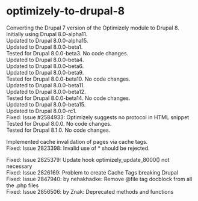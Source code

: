 optimizely-to-drupal-8
======================

Converting the Drupal 7 version of the Optimizely module to Drupal 8.<br />
Initially using Drupal 8.0-alpha11.<br />
Updated to Drupal 8.0.0-alpha15.<br />
Updated to Drupal 8.0.0-beta1.<br />
Tested for Drupal 8.0.0-beta3. No code changes.<br />
Updated to Drupal 8.0.0-beta4.<br />
Updated to Drupal 8.0.0-beta6.<br />
Updated to Drupal 8.0.0-beta9.<br />
Tested for Drupal 8.0.0-beta10. No code changes.<br />
Updated to Drupal 8.0.0-beta11.<br />
Updated to Drupal 8.0.0-beta12.<br />
Tested for Drupal 8.0.0-beta14. No code changes.<br />
Updated to Drupal 8.0.0-beta15.<br />
Updated to Drupal 8.0.0-rc1.<br />
Fixed: Issue #2584933: Optimizely suggests no protocol in HTML snippet<br />
Tested for Drupal 8.0.0. No code changes.<br />
Tested for Drupal 8.1.0. No code changes.<br />

Implemented cache invalidation of pages via cache tags.<br />
Fixed: Issue 2823398: Invalid use of * should be rejected.<br />

Fixed: Issue 2825379: Update hook optimizely_update_8000() not necessary<br />
Fixed: Issue 2826169: Problem to create Cache Tags breaking Drupal<br />
Fixed: Issue 2847940: by nehakhadke: Remove @file tag docblock from all the .php files<br />
Fixed: Issue 2856506: by Znak: Deprecated methods and functions<br />
